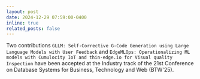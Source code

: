 ```yaml
---
layout: post
date: 2024-12-29 07:59:00-0400
inline: true
related_posts: false
---
```


Two contributions `GLLM: Self-Corrective G-Code Generation using Large Language Models with User Feedback` and `EdgeMLOps: Operationalizing ML models with Cumulocity IoT and thin-edge.io for Visual quality Inspection` have been accepted at the Industry track of the 21st Conference on Database Systems for Business, Technology and Web (BTW'25).
